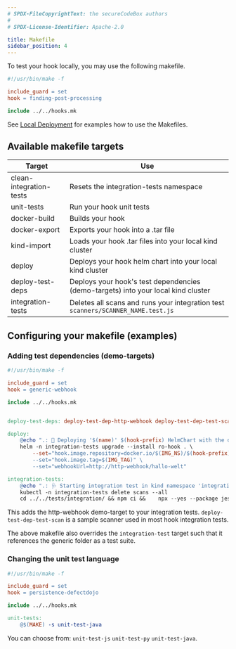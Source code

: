 ```yaml
---
# SPDX-FileCopyrightText: the secureCodeBox authors
#
# SPDX-License-Identifier: Apache-2.0

title: Makefile
sidebar_position: 4
---
```


To test your hook locally, you may use the following makefile.

```makefile
#!/usr/bin/make -f

include_guard = set
hook = finding-post-processing

include ../../hooks.mk
```

See [Local Deployment](/docs/contributing/local-deployment) for examples how to use the Makefiles.

## Available makefile targets

| Target                  | Use                                                                               |
| ----------------------- | --------------------------------------------------------------------------------- |
| clean-integration-tests | Resets the integration-tests namespace                                            |
| unit-tests              | Run your hook unit tests                                                          |
| docker-build            | Builds your hook                                                                  |
| docker-export           | Exports your hook into a .tar file                                                |
| kind-import             | Loads your hook .tar files into your local kind cluster                           |
| deploy                  | Deploys your hook helm chart into your local kind cluster                         |
| deploy-test-deps        | Deploys your hook's test dependencies (demo-targets) into your local kind cluster |
| integration-tests       | Deletes all scans and runs your integration test `scanners/SCANNER_NAME.test.js`  |

## Configuring your makefile (examples)

### Adding test dependencies (demo-targets)

```makefile
#!/usr/bin/make -f

include_guard = set
hook = generic-webhook

include ../../hooks.mk


deploy-test-deps: deploy-test-dep-http-webhook deploy-test-dep-test-scan

deploy:
	@echo ".: 💾 Deploying '$(name)' $(hook-prefix) HelmChart with the docker tag '$(IMG_TAG)' into kind namespace 'integration-tests'."
	helm -n integration-tests upgrade --install ro-hook . \
		--set="hook.image.repository=docker.io/$(IMG_NS)/$(hook-prefix)-$(name)" \
		--set="hook.image.tag=$(IMG_TAG)" \
		--set="webhookUrl=http://http-webhook/hallo-welt"

integration-tests:
	@echo ".: 🩺 Starting integration test in kind namespace 'integration-tests'."
	kubectl -n integration-tests delete scans --all
	cd ../../tests/integration/ && npm ci &&	npx --yes --package jest@$(JEST_VERSION) jest --verbose --ci --colors --coverage --passWithNoTests generic/read-only-write-hook.test.js

```

This adds the http-webhook demo-target to your integration tests.
`deploy-test-dep-test-scan` is a sample scanner used in most hook integration tests.

The above makefile also overrides the `integration-test` target such that it references the generic folder as a test suite.

### Changing the unit test language

```makefile
#!/usr/bin/make -f

include_guard = set
hook = persistence-defectdojo

include ../../hooks.mk

unit-tests:
	@$(MAKE) -s unit-test-java
```

You can choose from: `unit-test-js` `unit-test-py` `unit-test-java`.
